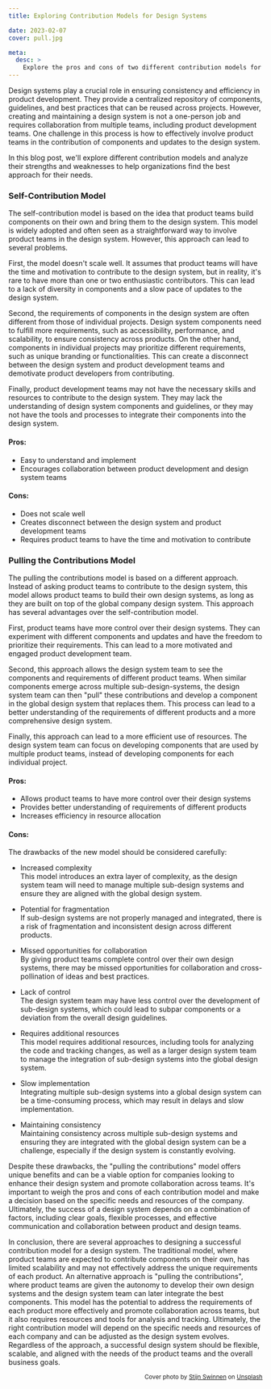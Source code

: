 ```yaml
---
title: Exploring Contribution Models for Design Systems

date: 2023-02-07
cover: pull.jpg

meta:
  desc: >
    Explore the pros and cons of two different contribution models for design systems: building components on their own and "pulling the contributions". Learn how each model affects design system scalability, motivation, and collaboration between product and design teams. Discover which model is best suited for your company's needs and goals.
---
```


<div data-excerpt>

Design systems play a crucial role in ensuring consistency and efficiency in product development. They provide a centralized repository of components, guidelines, and best practices that can be reused across projects. However, creating and maintaining a design system is not a one-person job and requires collaboration from multiple teams, including product development teams. One challenge in this process is how to effectively involve product teams in the contribution of components and updates to the design system.

</div>

In this blog post, we'll explore different contribution models and analyze their strengths and weaknesses to help organizations find the best approach for their needs.

### Self-Contribution Model

The self-contribution model is based on the idea that product teams build components on their own and bring them to the design system. This model is widely adopted and often seen as a straightforward way to involve product teams in the design system. However, this approach can lead to several problems.

First, the model doesn't scale well. It assumes that product teams will have the time and motivation to contribute to the design system, but in reality, it's rare to have more than one or two enthusiastic contributors. This can lead to a lack of diversity in components and a slow pace of updates to the design system.

Second, the requirements of components in the design system are often different from those of individual projects. Design system components need to fulfill more requirements, such as accessibility, performance, and scalability, to ensure consistency across products. On the other hand, components in individual projects may prioritize different requirements, such as unique branding or functionalities. This can create a disconnect between the design system and product development teams and demotivate product developers from contributing.

Finally, product development teams may not have the necessary skills and resources to contribute to the design system. They may lack the understanding of design system components and guidelines, or they may not have the tools and processes to integrate their components into the design system.

#### Pros:

- Easy to understand and implement
- Encourages collaboration between product development and design system teams

#### Cons:

- Does not scale well
- Creates disconnect between the design system and product development teams
- Requires product teams to have the time and motivation to contribute

### Pulling the Contributions Model

The pulling the contributions model is based on a different approach. Instead of asking product teams to contribute to the design system, this model allows product teams to build their own design systems, as long as they are built on top of the global company design system. This approach has several advantages over the self-contribution model.

First, product teams have more control over their design systems. They can experiment with different components and updates and have the freedom to prioritize their requirements. This can lead to a more motivated and engaged product development team.

Second, this approach allows the design system team to see the components and requirements of different product teams. When similar components emerge across multiple sub-design-systems, the design system team can then "pull" these contributions and develop a component in the global design system that replaces them. This process can lead to a better understanding of the requirements of different products and a more comprehensive design system.

Finally, this approach can lead to a more efficient use of resources. The design system team can focus on developing components that are used by multiple product teams, instead of developing components for each individual project.

#### Pros:

- Allows product teams to have more control over their design systems
- Provides better understanding of requirements of different products
- Increases efficiency in resource allocation

#### Cons:

The drawbacks of the new model should be considered carefully:

- Increased complexity<br/>
  This model introduces an extra layer of complexity, as the design system team will need to manage multiple sub-design systems and ensure they are aligned with the global design system.

- Potential for fragmentation<br/>
  If sub-design systems are not properly managed and integrated, there is a risk of fragmentation and inconsistent design across different products.

- Missed opportunities for collaboration<br/>
  By giving product teams complete control over their own design systems, there may be missed opportunities for collaboration and cross-pollination of ideas and best practices.

- Lack of control<br/>
  The design system team may have less control over the development of sub-design systems, which could lead to subpar components or a deviation from the overall design guidelines.

- Requires additional resources<br/>
  This model requires additional resources, including tools for analyzing the code and tracking changes, as well as a larger design system team to manage the integration of sub-design systems into the global design system.

- Slow implementation<br/>
  Integrating multiple sub-design systems into a global design system can be a time-consuming process, which may result in delays and slow implementation.

- Maintaining consistency<br/>
  Maintaining consistency across multiple sub-design systems and ensuring they are integrated with the global design system can be a challenge, especially if the design system is constantly evolving.

Despite these drawbacks, the "pulling the contributions" model offers unique benefits and can be a viable option for companies looking to enhance their design system and promote collaboration across teams. It's important to weigh the pros and cons of each contribution model and make a decision based on the specific needs and resources of the company. Ultimately, the success of a design system depends on a combination of factors, including clear goals, flexible processes, and effective communication and collaboration between product and design teams.

In conclusion, there are several approaches to designing a successful contribution model for a design system. The traditional model, where product teams are expected to contribute components on their own, has limited scalability and may not effectively address the unique requirements of each product. An alternative approach is "pulling the contributions", where product teams are given the autonomy to develop their own design systems and the design system team can later integrate the best components. This model has the potential to address the requirements of each product more effectively and promote collaboration across teams, but it also requires resources and tools for analysis and tracking. Ultimately, the right contribution model will depend on the specific needs and resources of each company and can be adjusted as the design system evolves. Regardless of the approach, a successful design system should be flexible, scalable, and aligned with the needs of the product teams and the overall business goals.

<div Style="text-align: right;"><small>
Cover photo by <a href="https://unsplash.com/@stijnswinnen?utm_source=unsplash&utm_medium=referral&utm_content=creditCopyText">Stijn Swinnen</a> on <a href="https://unsplash.com/photos/Q8FHN3qSq2w?utm_source=unsplash&utm_medium=referral&utm_content=creditCopyText">Unsplash</a>
</small>
</div>
